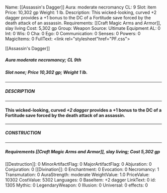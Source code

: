 Name: [[Assassin's Dagger]]
Aura: moderate necromancy
CL: 9
Slot: item
Price: 10,302 gp
Weight: 1 lb.
Description: This wicked-looking, curved +2 dagger provides a +1 bonus to the DC of a Fortitude save forced by the death attack of an assassin.
Requirements: [[Craft Magic Arms and Armor]], slay living
Cost: 5,302 gp
Group: Weapon
Source: Ultimate Equipment
AL: 0
Int: 0
Wis: 0
Cha: 0
Ego: 0
Communication: 0
Senses: 0
Powers: 0
MagicItems: 0
FullText: <link rel="stylesheet"href="PF.css"><div class="heading"><p class="alignleft">[[Assassin's Dagger]]</p><div style="clear: both;"></div></div><div><h5><b>Aura </b>moderate necromancy; <b>CL </b>9th</h5><h5><b>Slot </b>none; <b>Price </b>10,302 gp; <b>Weight </b>1 lb.</h5></div><hr/><div><h5><b>DESCRIPTION</b></h5></div><hr/><div><h4><p>This wicked-looking, curved <i>+2 dagger</i> provides a +1 bonus to the DC of a Fortitude save forced by the death attack of an assassin.</p></h4></div><hr/><div><h5><b>CONSTRUCTION</b></h5></div><hr/><div><h5><b>Requirements </b>[[Craft Magic Arms and Armor]], <i>slay living</i>; <b>Cost </b>5,302 gp</h5></div>
[[Destruction]]: 0
MinorArtifactFlag: 0
MajorArtifactFlag: 0
Abjuration: 0
Conjuration: 0
[[Divination]]: 0
Enchantment: 0
Evocation: 0
Necromancy: 1
Transmutation: 0
AuraStrength: moderate
WeightValue: 1.0
PriceValue: 10302
CostValue: 5302
Languages: 0
BaseItem: +2 dagger
LinkText: 0
id: 1305
Mythic: 0
LegendaryWeapon: 0
Illusion: 0
Universal: 0
effects: 0
